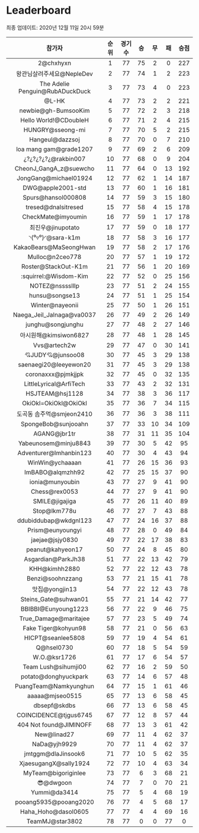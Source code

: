 # Leaderboard
최종 업데이트: 2020년 12월 11일 20시 59분




| 참가자 | 순위 | 경기수 | 승 | 무 | 패 | 승점 |
|:---:|:---:|:---:|:---:|:---:|:---:|:---:|
| 2@chxhyxn | 1 | 77 | 75 | 2 | 0 | 227 |
| 왕관님살려주세요@NepleDev | 2 | 77 | 74 | 1 | 2 | 223 |
| The Adelie Penguin@RubADuckDuck | 3 | 77 | 73 | 4 | 0 | 223 |
| @L-HK | 4 | 77 | 73 | 2 | 2 | 221 |
| newbie@gh-BumsooKim | 5 | 77 | 72 | 2 | 3 | 218 |
| Hello World!@CDoubleH | 6 | 77 | 71 | 2 | 4 | 215 |
| HUNGRY@sseong-mi | 7 | 77 | 70 | 5 | 2 | 215 |
| Hangeul@dazzsoj | 8 | 77 | 70 | 0 | 7 | 210 |
| loa mang gam@grade1207 | 9 | 77 | 69 | 2 | 6 | 209 |
| ¿?¿?¿?¿?¿@rakbin007 | 10 | 77 | 68 | 0 | 9 | 204 |
| CheonJ_GangA_z@suewcho | 11 | 77 | 64 | 0 | 13 | 192 |
| JongGang@michael01924 | 12 | 77 | 62 | 1 | 14 | 187 |
| DWG@apple2001-std | 13 | 77 | 60 | 1 | 16 | 181 |
| Spurs@hansol000808 | 14 | 77 | 59 | 3 | 15 | 180 |
| tresed@dnalsitresed | 15 | 77 | 58 | 4 | 15 | 178 |
| CheckMate@imyoumin | 16 | 77 | 59 | 1 | 17 | 178 |
| 최진우@jinupotato | 17 | 77 | 59 | 0 | 18 | 177 |
| ◝(⁰▿⁰)◜@sara-k1m | 18 | 77 | 58 | 3 | 16 | 177 |
| KakaoBears@MaSeongHwan | 19 | 77 | 58 | 2 | 17 | 176 |
| Mulloc@n2ceo778 | 20 | 77 | 57 | 1 | 19 | 172 |
| Roster@StackOut-K1m | 21 | 77 | 56 | 1 | 20 | 169 |
| :squirrel:@Wisdom-Kim | 22 | 77 | 52 | 0 | 25 | 156 |
| NOTEZ@nsssslllp | 23 | 77 | 51 | 2 | 24 | 155 |
| hunsu@songse13 | 24 | 77 | 51 | 1 | 25 | 154 |
| Winter@nayeonii | 25 | 77 | 50 | 1 | 26 | 151 |
| Naega_Jeil_Jalnaga@va0037 | 26 | 77 | 49 | 2 | 26 | 149 |
| junghu@songjunghu | 27 | 77 | 48 | 2 | 27 | 146 |
| 아시원해@kimsiwon6827 | 28 | 77 | 48 | 1 | 28 | 145 |
| Vvs@artech2w | 29 | 77 | 47 | 0 | 30 | 141 |
| 💘JUDY💘@junsoo08 | 30 | 77 | 45 | 3 | 29 | 138 |
| saenaegi20@leeyewon20 | 31 | 77 | 45 | 3 | 29 | 138 |
| coronaxxx@pjmkjjpk | 32 | 77 | 45 | 0 | 32 | 135 |
| LittleLyrical@ArfiTech | 33 | 77 | 43 | 2 | 32 | 131 |
| HSJTEAM@hsj1128 | 34 | 77 | 38 | 3 | 36 | 117 |
| OkiOkl=OkiOkl@OkiOkl | 35 | 77 | 36 | 7 | 34 | 115 |
| 도곡동 솜주먹@smjeon2410 | 36 | 77 | 36 | 3 | 38 | 111 |
| SpongeBob@sunjooahn | 37 | 77 | 33 | 10 | 34 | 109 |
| AGANG@jbr1tr | 38 | 77 | 31 | 11 | 35 | 104 |
| Yabeunosem@minju8843 | 39 | 77 | 30 | 5 | 42 | 95 |
| Adventurer@Imhanbin123 | 40 | 77 | 30 | 4 | 43 | 94 |
| WinWin@ychaaaan | 41 | 77 | 26 | 15 | 36 | 93 |
| ImBABO@alqmzhh92 | 42 | 77 | 25 | 15 | 37 | 90 |
| ionia@munyoubin | 43 | 77 | 27 | 9 | 41 | 90 |
| Chess@rex0053 | 44 | 77 | 27 | 9 | 41 | 90 |
| SMILE@jigajiga | 45 | 77 | 26 | 11 | 40 | 89 |
| Stop@lkm778u | 46 | 77 | 27 | 7 | 43 | 88 |
| ddubiddubap@wkdgnl123 | 47 | 77 | 24 | 16 | 37 | 88 |
| Prism@eunyoungyi | 48 | 77 | 28 | 0 | 49 | 84 |
| jaejae@jsjy0830 | 49 | 77 | 22 | 17 | 38 | 83 |
| peanut@kahyeon17 | 50 | 77 | 24 | 8 | 45 | 80 |
| Asgardian@ParkJh38 | 51 | 77 | 22 | 13 | 42 | 79 |
| KHH@kimhh2880 | 52 | 77 | 22 | 12 | 43 | 78 |
| Benzi@soohnzzang | 53 | 77 | 21 | 15 | 41 | 78 |
| 맛집@yongjin13 | 54 | 77 | 22 | 12 | 43 | 78 |
| Steins_Gate@suhwan01 | 55 | 77 | 21 | 14 | 42 | 77 |
| BBIBBI@Eunyoung1223 | 56 | 77 | 22 | 9 | 46 | 75 |
| True_Damage@maritajee | 57 | 77 | 23 | 5 | 49 | 74 |
| Fake Tiger@kohyun98 | 58 | 77 | 21 | 0 | 56 | 63 |
| HICPT@seanlee5808 | 59 | 77 | 19 | 4 | 54 | 61 |
| Q@hsel0730 | 60 | 77 | 18 | 5 | 54 | 59 |
| W.O.@ksr1726 | 61 | 77 | 17 | 6 | 54 | 57 |
| Team Lush@sihumji00 | 62 | 77 | 16 | 2 | 59 | 50 |
| potato@donghyuckpark | 63 | 77 | 14 | 6 | 57 | 48 |
| PuangTeam@Namkyunghun | 64 | 77 | 15 | 1 | 61 | 46 |
| aaaaa@mjseo0515 | 65 | 77 | 13 | 6 | 58 | 45 |
| dbsepf@skdbs | 66 | 77 | 13 | 6 | 58 | 45 |
| COINCIDENCE@tjgus6745 | 67 | 77 | 12 | 8 | 57 | 44 |
| 404 Not found@JIMINOFF | 68 | 77 | 13 | 3 | 61 | 42 |
| New@linad27 | 69 | 77 | 11 | 4 | 62 | 37 |
| NaDa@yjh9929 | 70 | 77 | 11 | 4 | 62 | 37 |
| jmtggm@dlaJinsook6 | 71 | 77 | 10 | 5 | 62 | 35 |
| XjaesugangX@sally1924 | 72 | 77 | 10 | 4 | 63 | 34 |
| MyTeam@bigoriginlee | 73 | 77 | 6 | 3 | 68 | 21 |
| 😎@dwgoon | 74 | 77 | 7 | 0 | 70 | 21 |
| Yummi@da3414 | 75 | 77 | 5 | 4 | 68 | 19 |
| pooang5935@pooang2020 | 76 | 77 | 4 | 5 | 68 | 17 |
| Haha_Hoho@dasol0605 | 77 | 77 | 4 | 4 | 69 | 16 |
| TeamMJ@star3802 | 78 | 77 | 0 | 0 | 77 | 0 |